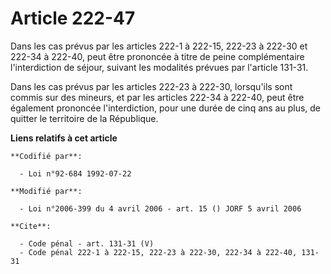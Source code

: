 # Article 222-47

Dans les cas prévus par les articles 222-1 à 222-15, 222-23 à 222-30 et 222-34 à 222-40, peut être prononcée à titre de peine
complémentaire l'interdiction de séjour, suivant les modalités prévues par l'article 131-31.

Dans les cas prévus par les articles 222-23 à 222-30, lorsqu'ils sont commis sur des mineurs, et par les articles 222-34 à
222-40, peut être également prononcée l'interdiction, pour une durée de cinq ans au plus, de quitter le territoire de la
République.

**Liens relatifs à cet article**

	**Codifié par**:

	  - Loi n°92-684 1992-07-22

	**Modifié par**:

	  - Loi n°2006-399 du 4 avril 2006 - art. 15 () JORF 5 avril 2006

	**Cite**:

	  - Code pénal - art. 131-31 (V)
	  - Code pénal 222-1 à 222-15, 222-23 à 222-30, 222-34 à 222-40, 131-31
